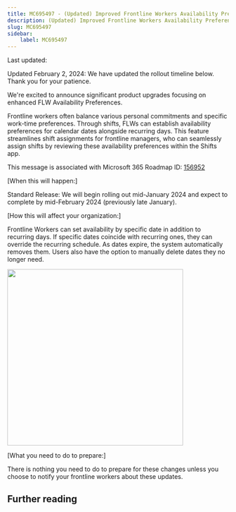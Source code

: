 ```yaml
---
title: MC695497 - (Updated) Improved Frontline Workers Availability Preferences
description: (Updated) Improved Frontline Workers Availability Preferences
slug: MC695497
sidebar:
    label: MC695497
---
```



Last updated: 

<p style="">Updated February 2, 2024: We have updated the rollout timeline below. Thank you for your patience.</p><p style="">We're excited to announce significant product upgrades focusing on enhanced FLW Availability Preferences.<br></p><p>Frontline workers often balance various personal commitments and specific work-time preferences. Through shifts, FLWs can establish availability preferences for calendar dates alongside recurring days. This feature streamlines shift assignments for frontline managers, who can seamlessly assign shifts by reviewing these availability preferences within the Shifts app.</p><p>This message is associated with Microsoft 365 Roadmap ID:&nbsp;<a href="https://www.microsoft.com/microsoft-365/roadmap?filters=&amp;searchterms=156952" target="_blank">156952</a></p><p>[When this will happen:]</p>

<p>Standard Release: We will begin rolling out mid-January 2024 and expect to complete by mid-February 2024 (previously late January).</p>

<p>[How this will affect your organization:]</p>

<p>Frontline Workers can set availability by specific date in addition to recurring days. If specific dates coincide with recurring ones, they can override the recurring schedule. As dates expire, the system automatically removes them. Users also have the option to manually delete dates they no longer need.&nbsp;&nbsp;</p><p><img src="https://img-prod-cms-rt-microsoft-com.akamaized.net/cms/api/am/imageFileData/RW1eWaZ?ver=22f2" style="width: 400px;"><br></p>
<p>[What you need to do to prepare:]</p>
<p>There is nothing you need to do to prepare for these changes unless you choose to notify your frontline workers about these updates.&nbsp;</p>

## Further reading
